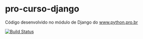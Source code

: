 # pro-curso-django
Código desenvolvido no módulo de Django do www.python.pro.br

[![Build Status](https://app.travis-ci.com/Vanderson-Moura/pro-curso-django.svg?branch=main)](https://app.travis-ci.com/Vanderson-Moura/pro-curso-django)
